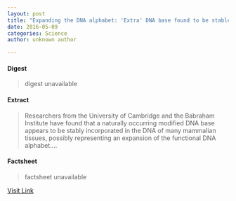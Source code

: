 ```yaml
---
layout: post
title: "Expanding the DNA alphabet: 'Extra' DNA base found to be stable in mammals"
date: 2016-05-09
categories: Science
author: unknown author

---
```



#### Digest
>digest unavailable

#### Extract
>Researchers from the University of Cambridge and the Babraham Institute have found that a naturally occurring modified DNA base appears to be stably incorporated in the DNA of many mammalian tissues, possibly representing an expansion of the functional DNA alphabet....

#### Factsheet
>factsheet unavailable

[Visit Link](http://phys.org/news354170766.html)


